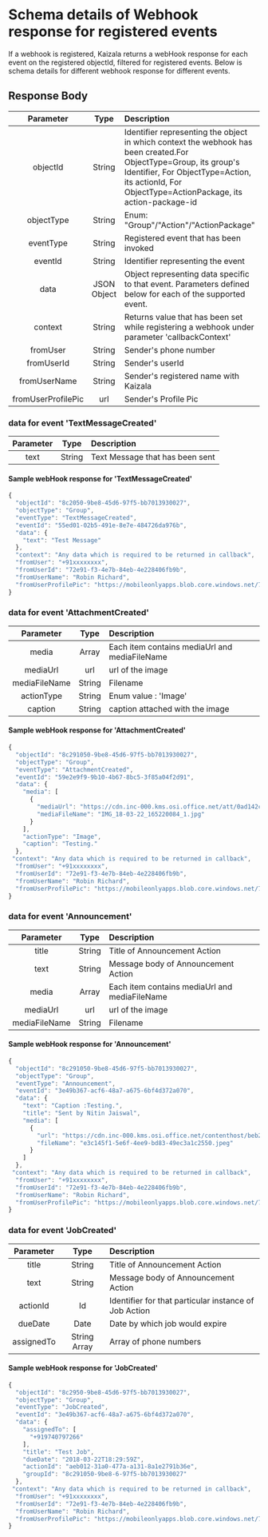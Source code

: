 # Schema details of Webhook response for registered events

If a webhook is registered, Kaizala returns a webHook response for each event on the registered objectId, filtered for registered events. 
Below is schema details for different webhook response for different events.

## Response Body
| Parameter | Type | Description |
| :---: | :---: | :--- |
| objectId | String | Identifier representing the object in which context the webhook has been created.For ObjectType=Group, its group's Identifier, For ObjectType=Action, its actionId, For ObjectType=ActionPackage, its action-package-id |
| objectType | String | Enum: "Group"/"Action"/"ActionPackage" |
| eventType | String | Registered event that has been invoked |
| eventId | String | Identifier representing the event |
| data | JSON Object | Object representing data specific to that event. Parameters defined below for each of the supported event. |
| context | String | Returns value that has been set while registering a webhook under parameter 'callbackContext'|
| fromUser | String | Sender's phone number |
| fromUserId | String | Sender's userId |
| fromUserName | String | Sender's registered name with Kaizala |
| fromUserProfilePic | url | Sender's Profile Pic |

### data for event 'TextMessageCreated'
| Parameter | Type | Description |
| :---: | :---: | :--- |
| text | String | Text Message that has been sent |

#### Sample webHook response for 'TextMessageCreated'
```javascript
{
  "objectId": "8c2050-9be8-45d6-97f5-bb7013930027",
  "objectType": "Group",
  "eventType": "TextMessageCreated",
  "eventId": "55ed01-02b5-491e-8e7e-484726da976b",
  "data": {
    "text": "Test Message"
  },
  "context": "Any data which is required to be returned in callback",
  "fromUser": "+91xxxxxxxx",
  "fromUserId": "72e91-f3-4e7b-84eb-4e228406fb9b",
  "fromUserName": "Robin Richard",
  "fromUserProfilePic": "https://mobileonlyapps.blob.core.windows.net/72e29591-4e7b-84eb-4e228406fb9b/c34afc0d53614ae29285d08e6409e416.jpg"
}
```

### data for event 'AttachmentCreated'
| Parameter | Type | Description |
| :---: | :---: | :--- |
| media | Array | Each item contains mediaUrl and mediaFileName|
| mediaUrl | url | url of the image |
| mediaFileName | String | Filename |
| actionType | String | Enum value : 'Image' |
| caption | String | caption attached with the image |

#### Sample webHook response for 'AttachmentCreated'
```javascript
{
  "objectId": "8c291050-9be8-45d6-97f5-bb7013930027",
  "objectType": "Group",
  "eventType": "AttachmentCreated",
  "eventId": "59e2e9f9-9b10-4b67-8bc5-3f85a04f2d91",
  "data": {
    "media": [
      {
        "mediaUrl": "https://cdn.inc-000.kms.osi.office.net/att/0ad142c52b30d797addebadb620c19bf6f018299ed4acdce5760e45e2e4bc4ae.jpg?sv=2015-12-11&amp;sr=b&amp;sig=Thbp46wdgoqbDaAF06v2Y2ijzny0jx2fBDo1EZab%2BNY%3D&amp;st=2018-03-22T10:22:21Z&amp;se=2292-01-05T11:22:21Z&amp;sp=r",
        "mediaFileName": "IMG_18-03-22_165220084_1.jpg"
      }
    ],
    "actionType": "Image",
    "caption": "Testing."
  },
 "context": "Any data which is required to be returned in callback",
  "fromUser": "+91xxxxxxxx",
  "fromUserId": "72e91-f3-4e7b-84eb-4e228406fb9b",
  "fromUserName": "Robin Richard",
  "fromUserProfilePic": "https://mobileonlyapps.blob.core.windows.net/72e29591-4e7b-84eb-4e228406fb9b/c34afc0d53614ae29285d08e6409e416.jpg"
}
```
### data for event 'Announcement'
| Parameter | Type | Description |
| :---: | :---: | :--- |
| title | String | Title of Announcement Action |
| text | String | Message body of Announcement Action |
| media | Array | Each item contains mediaUrl and mediaFileName|
| mediaUrl | url | url of the image |
| mediaFileName | String | Filename |


#### Sample webHook response for 'Announcement'
```javascript
{
  "objectId": "8c291050-9be8-45d6-97f5-bb7013930027",
  "objectType": "Group",
  "eventType": "Announcement",
  "eventId": "3e49b367-acf6-48a7-a675-6bf4d372a070",
  "data": {
    "text": "Caption :Testing.",
    "title": "Sent by Nitin Jaiswal",
    "media": [
      {
        "url": "https://cdn.inc-000.kms.osi.office.net/contenthost/beb2cfef8732c6cc3b54652c1f6f99d64f529fd9be3d409e2966552639fb791f.jpeg",
        "fileName": "e3c145f1-5e6f-4ee9-bd83-49ec3a1c2550.jpeg"
      }
    ]
  },
 "context": "Any data which is required to be returned in callback",
  "fromUser": "+91xxxxxxxx",
  "fromUserId": "72e91-f3-4e7b-84eb-4e228406fb9b",
  "fromUserName": "Robin Richard",
  "fromUserProfilePic": "https://mobileonlyapps.blob.core.windows.net/72e29591-4e7b-84eb-4e228406fb9b/c34afc0d53614ae29285d08e6409e416.jpg"
}
```

### data for event 'JobCreated'
| Parameter | Type | Description |
| :---: | :---: | :--- |
| title | String | Title of Announcement Action |
| text | String | Message body of Announcement Action |
| actionId | Id | Identifier for that particular instance of Job Action |
| dueDate | Date | Date by which job would expire |
| assignedTo | String Array | Array of phone numbers |


#### Sample webHook response for 'JobCreated'
```javascript
{
  "objectId": "8c2950-9be8-45d6-97f5-bb7013930027",
  "objectType": "Group",
  "eventType": "JobCreated",
  "eventId": "3e49b367-acf6-48a7-a675-6bf4d372a070",
  "data": {
    "assignedTo": [
      "+919740797266"
    ],
    "title": "Test Job",
    "dueDate": "2018-03-22T18:29:59Z",
    "actionId": "aeb012-31a0-477a-a131-8a1e2791b36e",
    "groupId": "8c291050-9be8-6-97f5-bb7013930027"
  },
 "context": "Any data which is required to be returned in callback",
  "fromUser": "+91xxxxxxxx",
  "fromUserId": "72e91-f3-4e7b-84eb-4e228406fb9b",
  "fromUserName": "Robin Richard",
  "fromUserProfilePic": "https://mobileonlyapps.blob.core.windows.net/72e29591-4e7b-84eb-4e228406fb9b/c34afc0d53614ae29285d08e6409e416.jpg"
}
```

